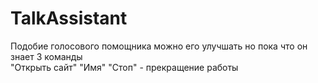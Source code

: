 # TalkAssistant
Подобие голосового помощника можно его улучшать но пока что он знает 3 команды  
"Открыть сайт" 
"Имя" 
"Стоп" - прекращение работы 
